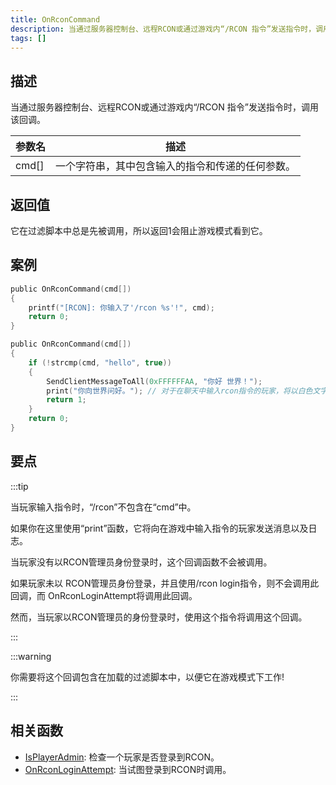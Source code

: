 ```yaml
---
title: OnRconCommand
description: 当通过服务器控制台、远程RCON或通过游戏内“/RCON 指令”发送指令时，调用该回调。
tags: []
---
```


## 描述

当通过服务器控制台、远程RCON或通过游戏内“/RCON 指令”发送指令时，调用该回调。

| 参数名 | 描述                                             |
| ------ | ------------------------------------------------ |
| cmd[]  | 一个字符串，其中包含输入的指令和传递的任何参数。 |

## 返回值

它在过滤脚本中总是先被调用，所以返回1会阻止游戏模式看到它。

## 案例

```c
public OnRconCommand(cmd[])
{
    printf("[RCON]: 你输入了'/rcon %s'!", cmd);
    return 0;
}

public OnRconCommand(cmd[])
{
    if (!strcmp(cmd, "hello", true))
    {
        SendClientMessageToAll(0xFFFFFFAA, "你好 世界！");
        print("你向世界问好。"); // 对于在聊天中输入rcon指令的玩家，将以白色文字显示。
        return 1;
    }
    return 0;
}
```

## 要点

:::tip

当玩家输入指令时，“/rcon”不包含在“cmd”中。

如果你在这里使用“print”函数，它将向在游戏中输入指令的玩家发送消息以及日志。

当玩家没有以RCON管理员身份登录时，这个回调函数不会被调用。

如果玩家未以 RCON管理员身份登录，并且使用/rcon login指令，则不会调用此回调，而 OnRconLoginAttempt将调用此回调。

然而，当玩家以RCON管理员的身份登录时，使用这个指令将调用这个回调。

:::

:::warning

你需要将这个回调包含在加载的过滤脚本中，以便它在游戏模式下工作!

:::

## 相关函数

- [IsPlayerAdmin](../functions/IsPlayerAdmin): 检查一个玩家是否登录到RCON。
- [OnRconLoginAttempt](OnRconLoginAttempt): 当试图登录到RCON时调用。
